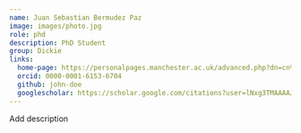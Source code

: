 ```yaml
---
name: Juan Sebastian Bermudez Paz
image: images/photo.jpg
role: phd
description: PhD Student
group: Dickie
links:
  home-page: https://personalpages.manchester.ac.uk/advanced.php?dn=cn%3DJuan+sebastian+Bermudez+paz%2Bumanroleid%3D1319781%2Cou%3DDivision+of+Informatics%5C%2C+Imaging+%26+Data+Sciences%2Cou%3DSchool+of+Health+Sciences%2Cou%3DFaculty+of+Biology%5C%2C+Medicine+and+Health%2Cou%3DPeople%2Co%3DUniversity+of+Manchester%2Cc%3DGB&employeeType=&action=read&form_input=Submit
  orcid: 0000-0001-6153-6704
  github: john-doe
  googlescholar: https://scholar.google.com/citations?user=lNxg3TMAAAAJ&hl=en
---
```


Add description